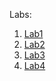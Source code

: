 Labs:
1. [Lab1](https://github.com/Marian921/Nalyvaiko/tree/master/Lab1)
2. [Lab2](https://github.com/Marian921/Nalyvaiko/tree/master/Lab2)
3. [Lab3](https://github.com/Marian921/Nalyvaiko/tree/master/Lab3)  
4. [Lab4](https://github.com/Marian921/Nalyvaiko/tree/master/Lab4) 

